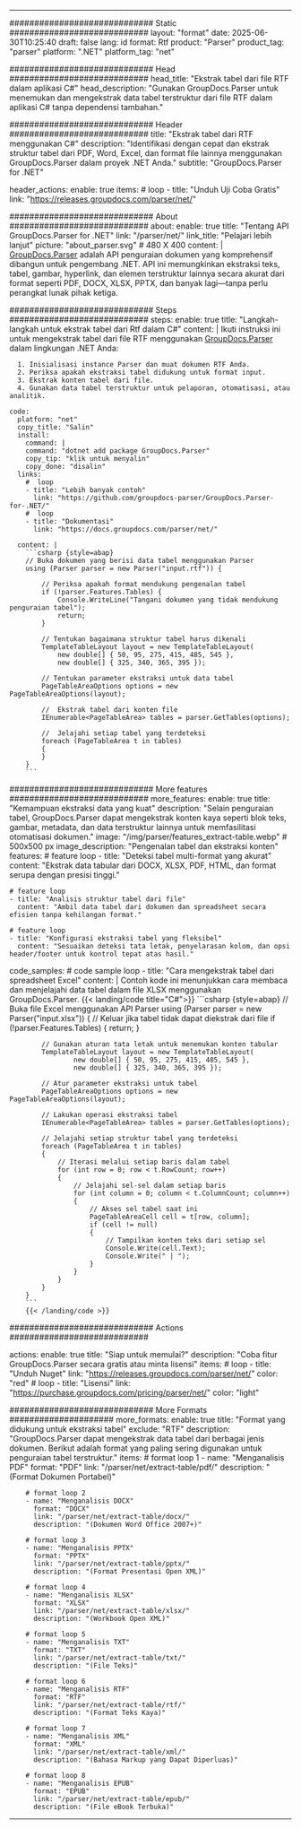 


---
############################# Static ############################
layout: "format"
date:  2025-06-30T10:25:40
draft: false
lang: id
format: Rtf
product: "Parser"
product_tag: "parser"
platform: ".NET"
platform_tag: "net"

############################# Head ############################
head_title: "Ekstrak tabel dari file RTF dalam aplikasi C#"
head_description: "Gunakan GroupDocs.Parser untuk menemukan dan mengekstrak data tabel terstruktur dari file RTF dalam aplikasi C# tanpa dependensi tambahan."

############################# Header ############################
title: "Ekstrak tabel dari RTF menggunakan C#" 
description: "Identifikasi dengan cepat dan ekstrak struktur tabel dari PDF, Word, Excel, dan format file lainnya menggunakan GroupDocs.Parser dalam proyek .NET Anda."
subtitle: "GroupDocs.Parser for .NET" 

header_actions:
  enable: true
  items:
    #  loop
    - title: "Unduh Uji Coba Gratis"
      link: "https://releases.groupdocs.com/parser/net/"
      
############################# About ############################
about:
    enable: true
    title: "Tentang API GroupDocs.Parser for .NET"
    link: "/parser/net/"
    link_title: "Pelajari lebih lanjut"
    picture: "about_parser.svg" # 480 X 400
    content: |
       [GroupDocs.Parser](/parser/net/) adalah API penguraian dokumen yang komprehensif dibangun untuk pengembang .NET. API ini memungkinkan ekstraksi teks, tabel, gambar, hyperlink, dan elemen terstruktur lainnya secara akurat dari format seperti PDF, DOCX, XLSX, PPTX, dan banyak lagi—tanpa perlu perangkat lunak pihak ketiga.

############################# Steps ############################
steps:
    enable: true
    title: "Langkah-langkah untuk ekstrak tabel dari Rtf dalam C#"
    content: |
      Ikuti instruksi ini untuk mengekstrak tabel dari file RTF menggunakan [GroupDocs.Parser](/parser/net/) dalam lingkungan .NET Anda:
      
      1. Inisialisasi instance Parser dan muat dokumen RTF Anda.
      2. Periksa apakah ekstraksi tabel didukung untuk format input.
      3. Ekstrak konten tabel dari file.
      4. Gunakan data tabel terstruktur untuk pelaporan, otomatisasi, atau analitik.
   
    code:
      platform: "net"
      copy_title: "Salin"
      install:
        command: |
        command: "dotnet add package GroupDocs.Parser"
        copy_tip: "klik untuk menyalin"
        copy_done: "disalin"
      links:
        #  loop
        - title: "Lebih banyak contoh"
          link: "https://github.com/groupdocs-parser/GroupDocs.Parser-for-.NET/"
        #  loop
        - title: "Dokumentasi"
          link: "https://docs.groupdocs.com/parser/net/"
          
      content: |
        ```csharp {style=abap}
        // Buka dokumen yang berisi data tabel menggunakan Parser
        using (Parser parser = new Parser("input.rtf")) {

            // Periksa apakah format mendukung pengenalan tabel
            if (!parser.Features.Tables) {
                Console.WriteLine("Tangani dokumen yang tidak mendukung penguraian tabel");
                return;
            }

            // Tentukan bagaimana struktur tabel harus dikenali
            TemplateTableLayout layout = new TemplateTableLayout(
                new double[] { 50, 95, 275, 415, 485, 545 },
                new double[] { 325, 340, 365, 395 });

            // Tentukan parameter ekstraksi untuk data tabel
            PageTableAreaOptions options = new PageTableAreaOptions(layout);

            //  Ekstrak tabel dari konten file
            IEnumerable<PageTableArea> tables = parser.GetTables(options);

            //  Jelajahi setiap tabel yang terdeteksi
            foreach (PageTableArea t in tables)
            {
            }
        }
        ```  

############################# More features ############################
more_features:
  enable: true
  title: "Kemampuan ekstraksi data yang kuat"
  description: "Selain penguraian tabel, GroupDocs.Parser dapat mengekstrak konten kaya seperti blok teks, gambar, metadata, dan data terstruktur lainnya untuk memfasilitasi otomatisasi dokumen."
  image: "/img/parser/features_extract-table.webp" # 500x500 px
  image_description: "Pengenalan tabel dan ekstraksi konten"
  features:
    # feature loop
    - title: "Deteksi tabel multi-format yang akurat"
      content: "Ekstrak data tabular dari DOCX, XLSX, PDF, HTML, dan format serupa dengan presisi tinggi."

    # feature loop
    - title: "Analisis struktur tabel dari file"
      content: "Ambil data tabel dari dokumen dan spreadsheet secara efisien tanpa kehilangan format."

    # feature loop
    - title: "Konfigurasi ekstraksi tabel yang fleksibel"
      content: "Sesuaikan deteksi tata letak, penyelarasan kolom, dan opsi header/footer untuk kontrol tepat atas hasil."
      
  code_samples:
    # code sample loop
    - title: "Cara mengekstrak tabel dari spreadsheet Excel"
      content: |
        Contoh kode ini menunjukkan cara membaca dan menjelajahi data tabel dalam file XLSX menggunakan GroupDocs.Parser.
        {{< landing/code title="C#">}}
        ```csharp {style=abap}
        //  Buka file Excel menggunakan API Parser
        using (Parser parser = new Parser("input.xlsx"))
        {
            // Keluar jika tabel tidak dapat diekstrak dari file
            if (!parser.Features.Tables)
            {
                return;
            }

            // Gunakan aturan tata letak untuk menemukan konten tabular
            TemplateTableLayout layout = new TemplateTableLayout(
                    new double[] { 50, 95, 275, 415, 485, 545 },
                    new double[] { 325, 340, 365, 395 });

            // Atur parameter ekstraksi untuk tabel
            PageTableAreaOptions options = new PageTableAreaOptions(layout);

            // Lakukan operasi ekstraksi tabel
            IEnumerable<PageTableArea> tables = parser.GetTables(options);

            // Jelajahi setiap struktur tabel yang terdeteksi
            foreach (PageTableArea t in tables)
            {
                // Iterasi melalui setiap baris dalam tabel
                for (int row = 0; row < t.RowCount; row++)
                {
                    // Jelajahi sel-sel dalam setiap baris
                    for (int column = 0; column < t.ColumnCount; column++)
                    {
                        // Akses sel tabel saat ini
                        PageTableAreaCell cell = t[row, column];
                        if (cell != null)
                        {
                            // Tampilkan konten teks dari setiap sel
                            Console.Write(cell.Text);
                            Console.Write(" | ");
                        }
                    }
                }
            }
        }
        ```
        {{< /landing/code >}}


############################# Actions ############################

actions:
  enable: true
  title: "Siap untuk memulai?"
  description: "Coba fitur GroupDocs.Parser secara gratis atau minta lisensi"
  items:
    #  loop
    - title: "Unduh Nuget"
      link: "https://releases.groupdocs.com/parser/net/"
      color: "red"
        #  loop
    - title: "Lisensi"
      link: "https://purchase.groupdocs.com/pricing/parser/net/"
      color: "light"


############################# More Formats #####################
more_formats:
    enable: true
    title: "Format yang didukung untuk ekstraksi tabel"
    exclude: "RTF"
    description: "GroupDocs.Parser dapat mengekstrak data tabel dari berbagai jenis dokumen. Berikut adalah format yang paling sering digunakan untuk penguraian tabel terstruktur."
    items: 
        # format loop 1
        - name: "Menganalisis PDF"
          format: "PDF"
          link: "/parser/net/extract-table/pdf/"
          description: "(Format Dokumen Portabel)"
          
        # format loop 2
        - name: "Menganalisis DOCX"
          format: "DOCX"
          link: "/parser/net/extract-table/docx/"
          description: "(Dokumen Word Office 2007+)"
          
        # format loop 3
        - name: "Menganalisis PPTX"
          format: "PPTX"
          link: "/parser/net/extract-table/pptx/"
          description: "(Format Presentasi Open XML)"
          
        # format loop 4
        - name: "Menganalisis XLSX"
          format: "XLSX"
          link: "/parser/net/extract-table/xlsx/"
          description: "(Workbook Open XML)"
          
        # format loop 5
        - name: "Menganalisis TXT"
          format: "TXT"
          link: "/parser/net/extract-table/txt/"
          description: "(File Teks)"
          
        # format loop 6
        - name: "Menganalisis RTF"
          format: "RTF"
          link: "/parser/net/extract-table/rtf/"
          description: "(Format Teks Kaya)"
          
        # format loop 7
        - name: "Menganalisis XML"
          format: "XML"
          link: "/parser/net/extract-table/xml/"
          description: "(Bahasa Markup yang Dapat Diperluas)"
          
        # format loop 8
        - name: "Menganalisis EPUB"
          format: "EPUB"
          link: "/parser/net/extract-table/epub/"
          description: "(File eBook Terbuka)"
         
          

---